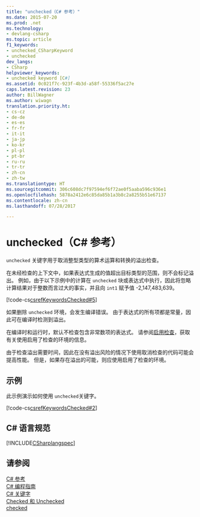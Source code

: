 ```yaml
---
title: "unchecked（C# 参考）"
ms.date: 2015-07-20
ms.prod: .net
ms.technology:
- devlang-csharp
ms.topic: article
f1_keywords:
- unchecked_CSharpKeyword
- unchecked
dev_langs:
- CSharp
helpviewer_keywords:
- unchecked keyword [C#]
ms.assetid: 0c021f7c-923f-4b3d-a58f-55336f5ac27e
caps.latest.revision: 23
author: BillWagner
ms.author: wiwagn
translation.priority.ht:
- cs-cz
- de-de
- es-es
- fr-fr
- it-it
- ja-jp
- ko-kr
- pl-pl
- pt-br
- ru-ru
- tr-tr
- zh-cn
- zh-tw
ms.translationtype: HT
ms.sourcegitcommit: 306c608dc7f97594ef6f72ae0f5aaba596c936e1
ms.openlocfilehash: 5878a2412e6c85da85b1a3b8c2a8255b51e67137
ms.contentlocale: zh-cn
ms.lasthandoff: 07/28/2017

---
```

# <a name="unchecked-c-reference"></a>unchecked（C# 参考）
`unchecked` 关键字用于取消整型类型的算术运算和转换的溢出检查。  
  
 在未经检查的上下文中，如果表达式生成的值超出目标类型的范围，则不会标记溢出。 例如，由于以下示例中的计算在 `unchecked` 块或表达式中执行，因此将忽略计算结果对于整数而言过大的事实，并且向 `int1` 赋予值 -2,147,483,639。  
  
 [!code-cs[csrefKeywordsChecked#5](../../../csharp/language-reference/keywords/codesnippet/CSharp/unchecked_1.cs)]  
  
 如果删除 `unchecked` 环境，会发生编译错误。 由于表达式的所有项都是常量，因此可在编译时检测到溢出。  
  
 在编译时和运行时，默认不检查包含非常数项的表达式。 请参阅[启用检查](../../../csharp/language-reference/keywords/checked.md)，获取有关使用启用了检查的环境的信息。  
  
 由于检查溢出需要时间，因此在没有溢出风险的情况下使用取消检查的代码可能会提高性能。 但是，如果存在溢出的可能，则应使用启用了检查的环境。  
  
## <a name="example"></a>示例  
 此示例演示如何使用 `unchecked`关键字。  
  
 [!code-cs[csrefKeywordsChecked#2](../../../csharp/language-reference/keywords/codesnippet/CSharp/unchecked_2.cs)]  
  
## <a name="c-language-specification"></a>C# 语言规范  
 [!INCLUDE[CSharplangspec](~/includes/csharplangspec-md.md)]  
  
## <a name="see-also"></a>请参阅  
 [C# 参考](../../../csharp/language-reference/index.md)   
 [C# 编程指南](../../../csharp/programming-guide/index.md)   
 [C# 关键字](../../../csharp/language-reference/keywords/index.md)   
 [Checked 和 Unchecked](../../../csharp/language-reference/keywords/checked-and-unchecked.md)   
 [checked](../../../csharp/language-reference/keywords/checked.md)

